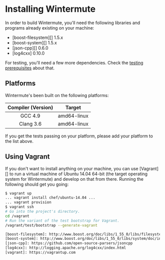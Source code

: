 # Installing Wintermute

In order to build Wintermute, you'll need the following libraries and programs
already existing on your machine:

  * [boost-filesystem][] 1.5.x
  * [boost-system][] 1.5.x
  * [json-cpp][] 0.6.0
  * [log4cxx] 0.10.0

For testing, you'll need a few more dependencies. Check the [testing
prerequisites](./TESTING.markdown#install) about that.

## Platforms

Wintermute's been built on the following platforms:

Compiler (Version) | Target
:-----------------:|:----------:
GCC 4.9            | amd64-linux
Clang 3.6          | amd64-linux

If you get the tests passing on your platform, please add your platform to the
list above.

## Using Vagrant

If you don't want to install anything on your machine, you can use [Vagrant][]
to run a virtual machine of Ubuntu 14.04 64-bit (the target operating system
for Wintermute) and develop on that from there. Running the following should
get you going:

```bash
$ vagrant up
... vagrant install chef/ubuntu-14.04 ...
... vagrant provision
$ vagrant ssh
# Go into the project's directory.
cd /vagrant
# Run the variant of the test bootstrap for Vagrant.
/vagrant/test/bootstrap --generate-vagrant

[boost-filesystem]: http://www.boost.org/doc/libs/1_55_0/libs/filesystem/doc/index.htm
[boost-system]: http://www.boost.org/doc/libs/1_55_0/libs/system/doc/index.html
[json-cpp]: https://github.com/open-source-parsers/jsoncpp
[log4cxx]: http://logging.apache.org/log4cxx/index.html
[vagrant]: https://vagrantup.com
